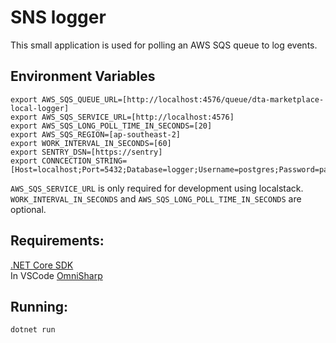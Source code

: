 # SNS logger

This small application is used for polling an AWS SQS queue to log events. 

## Environment Variables

```
export AWS_SQS_QUEUE_URL=[http://localhost:4576/queue/dta-marketplace-local-logger]
export AWS_SQS_SERVICE_URL=[http://localhost:4576]
export AWS_SQS_LONG_POLL_TIME_IN_SECONDS=[20]
export AWS_SQS_REGION=[ap-southeast-2]
export WORK_INTERVAL_IN_SECONDS=[60]
export SENTRY_DSN=[https://sentry]
export CONNCECTION_STRING=[Host=localhost;Port=5432;Database=logger;Username=postgres;Password=password]
```

```AWS_SQS_SERVICE_URL``` is only required for development using localstack.
```WORK_INTERVAL_IN_SECONDS``` and ```AWS_SQS_LONG_POLL_TIME_IN_SECONDS``` are optional.

## Requirements:
[.NET Core SDK](https://dotnet.microsoft.com/download/dotnet-core)  
In VSCode [OmniSharp](http://www.omnisharp.net)

## Running:
```dotnet run```
